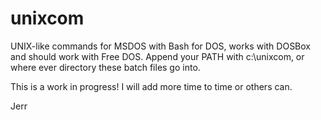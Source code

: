 # unixcom
UNIX-like commands for MSDOS with Bash for DOS, works with DOSBox and should work with Free DOS.
Append your PATH with c:\unixcom, or where ever directory these batch files go into.

This is a work in progress! I will add more time to time or others can.

Jerr

